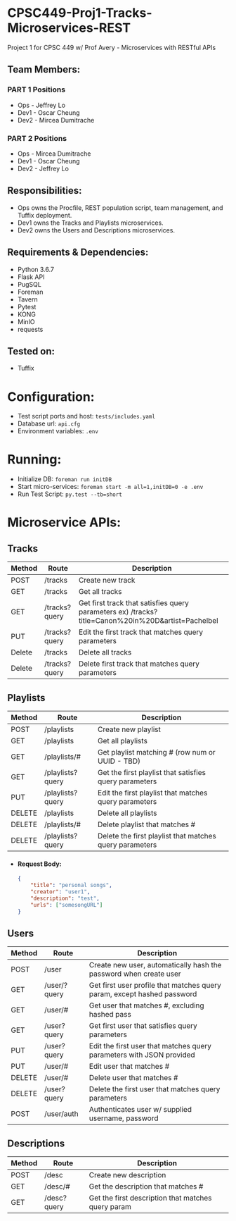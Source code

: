 # CPSC449-Proj1-Tracks-Microservices-REST
Project 1 for CPSC 449 w/ Prof Avery - Microservices with RESTful APIs

## Team Members:
### PART 1 Positions
* Ops  - Jeffrey Lo
* Dev1 - Oscar Cheung
* Dev2 - Mircea Dumitrache
### PART 2 Positions
* Ops - Mircea Dumitrache
* Dev1 - Oscar Cheung
* Dev2  - Jeffrey Lo

## Responsibilities:
* Ops   owns the Procfile, REST population script, team management, and Tuffix deployment.
* Dev1  owns the Tracks and Playlists microservices.
* Dev2  owns the Users and Descriptions microservices.

## Requirements & Dependencies:
* Python 3.6.7
* Flask API
* PugSQL
* Foreman
* Tavern
* Pytest
* KONG
* MinIO
* requests


## Tested on:
* Tuffix

# Configuration:
* Test script ports and host: ```tests/includes.yaml```
* Database url: ``` api.cfg ```
* Environment variables: ``` .env ```


# Running: 
* Initialize DB: ```foreman run initDB```
* Start micro-services: ```foreman start -m all=1,initDB=0 -e .env```
* Run Test Script: ```py.test --tb=short``` 

# Microservice APIs:
## Tracks
| Method | Route         | Description                                                                                       |
|---------|---------------|---------------------------------------------------------------------------------------------------|
| POST    | /tracks       | Create new track                                                                                  |
| GET     | /tracks       | Get all tracks                                                                                    |
| GET     | /tracks?query | Get first track that satisfies query parameters ex) /tracks?title=Canon%20in%20D&artist=Pachelbel |
| PUT     | /tracks?query | Edit the first track that matches query parameters                                                |
| Delete  | /tracks       | Delete all tracks                                                                                 |
| Delete  | /tracks?query | Delete first track that matches query parameters                                                  |

## Playlists
| Method | Route            | Description                                             |
|--------|------------------|---------------------------------------------------------|
| POST   | /playlists       | Create new playlist                                     |
| GET    | /playlists       | Get all playlists                                       |
| GET    | /playlists/#     | Get playlist matching # (row num or UUID - TBD)         |
| GET    | /playlists?query | Get the first playlist that satisfies query parameters  |
| PUT    | /playlists?query | Edit the first playlist that matches query parameters   |
| DELETE | /playlists       | Delete all playlists                                    |
| DELETE | /playlists/#     | Delete playlist that matches #                          |
| DELETE | /playlists?query | Delete the first playlist that matches query parameters |

* #### Request Body:
    ```json
    {
        "title": "personal songs",
        "creator": "user1",
        "description": "test",
        "urls": ["somesongURL"]
    }
    ```

## Users
| Method | Route        | Description                                                             |
|--------|--------------|-------------------------------------------------------------------------|
| POST   | /user        | Create new user, automatically hash the password when create user       |
| GET    | /user/?query | Get first user profile that matches query param, except hashed password |
| GET    | /user/#      | Get user that matches #, excluding hashed pass                          |
| GET    | /user?query  | Get first user that satisfies query parameters                          |
| PUT    | /user?query  | Edit the first user that matches query parameters with JSON provided    |
| PUT    | /user/#      | Edit user that matches #                                                |
| DELETE | /user/#      | Delete user that matches #                                              |
| DELETE | /user?query  | Delete the first user that matches query parameters                     |
| POST   | /user/auth   | Authenticates user w/ supplied username, password                       |

## Descriptions
| Method | Route              | Description                                        |
|--------|--------------------|----------------------------------------------------|
| POST   | /desc       | Create new description                             |
| GET    | /desc/#     | Get the description that matches #                 |
| GET    | /desc?query | Get the first description that matches query param |
